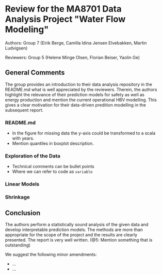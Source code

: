 # Review for the MA8701 Data Analysis Project "Water Flow Modeling"

Authors: Group 7 (Eirik Berge, Camilla Idina Jensen Elvebakken, Martin Ludvigsen)

Reviewers: Group 5 (Helene Minge Olsen, Florian Beiser, Yaolin Ge)

## General Comments

The group provides an introduction to their data analysis repository in the README.md what is well appreciated by the reviewers. Therein, the authors highlight the relevance of their prediction models for safety as well as energy production and mention the current operational HBV modelling. This gives a clear motivation for their data-driven predition modelling in the subsequent report. 

### README.md

- In the figure for missing data the y-axis could be transformed to a scala with years. 
- Mention quantiles in boxplot description. 



### Exploration of the Data

- Technical comments can be bullet points 
- Where we can refer to code as `variable`



### Linear Models



### Shrinkage



## Conclusion

The authors perform a statistically sound analysis of the given data and develop interpretable prediction models. The methods are more than appropriate for the scope of the project and the results are clearly presented. The report is very well written. (@5: Mention something that is outstanding)

We suggest the following minor amendments:
- ...
- ...